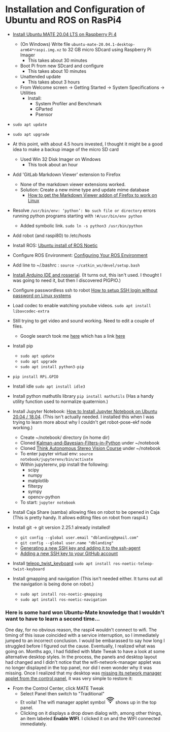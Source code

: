 # Installation and Configuration of Ubuntu and ROS on RasPi4
* [Install Ubuntu MATE 20.04 LTS on Raspberry Pi 4](https://linuxhint.com/install_ubuntu_mate_raspberry_pi_4/)
    * (On Windows) Write file `ubuntu-mate-20.04.1-desktop-arm64*raspi.img.xz` to 32 GB micro SDcard using Raspberry Pi Imager
        * This takes about 30 minutes
    * Boot Pi from new SDcard and configure
        * This takes about 10 minutes
    * Unattended update
        * This takes about 3 hours
    * From Welcome screen -> Getting Started -> System Specifications -> Utilities
	    * Install:
	        * System Profiler and Benchmark
	        * GParted
	        * Psensor
* `sudo apt update`
* `sudo apt upgrade`

* At this point, with about 4.5 hours invested, I thought it might be a good idea to make a backup image of the micro SD card
    * Used Win 32 Disk Imager on Windows
        * This took about an hour
* Add 'GitLab Markdown Viewer' extension to Firefox
    * None of the markdown viewer extensions worked.
    * Solution: Create a new mime type and update mime database
        * [How to get the Markdown Viewer addon of Firefox to work on Linux](https://superuser.com/questions/696361/how-to-get-the-markdown-viewer-addon-of-firefox-to-work-on-linux/1175837#1175837)
* Resolve `/usr/bin/env: ‘python’: No such file or directory` errors running python programs starting with `!#/usr/bin/env python`
    * Added symbolic link. `sudo ln -s python3 /usr/bin/python`
* Add robot (and raspi80) to /etc/hosts
* Install ROS: [Ubuntu install of ROS Noetic](http://wiki.ros.org/noetic/Installation/Ubuntu)
* Configure ROS Environment: [Configuring Your ROS Environment](http://wiki.ros.org/ROS/Tutorials/InstallingandConfiguringROSEnvironment)
* Add line to ~/.bashrc : `source ~/catkin_ws/devel/setup.bash`
* [Install Arduino IDE and rosserial](arduino-install.md). (It turns out, this isn't used. I thought I was going to need it, but then I discovered PIGPIO.)

* Configure passwordless ssh to robot [How to setup SSH login without password on Linux systems](https://thelinuxgurus.com/how-to-setup-ssh-login-without-password/)
* Load codec to enable watching youtube videos. `sudo apt install libavcodec-extra`
* Still trying to get video and sound working. Need to edit a couple of files.
    * Google search took me [here](https://forums.raspberrypi.com/viewtopic.php?t=289126) which has a link [here](https://waldorf.waveform.org.uk/2020/ubuntu-desktops-on-the-pi.html)
* Install pip
    * `sudo apt update`
    * `sudo apt upgrade`
    * `sudo apt install python3-pip`
* `pip install RPi.GPIO`
* Install idle `sudo apt install idle3`
* Install python mathutils library `pip install mathutils` (Has a handy utility function used to normalize quaternion.)
* Install Jupyter Notebook: [How to Install Jupyter Notebook on Ubuntu 20.04 / 18.04](https://speedysense.com/install-jupyter-notebook-on-ubuntu-20-04/). (This isn't actually needed. I installed this when I was trying to learn more about why I couldn't get robot-pose-ekf node working.)
    * Create ~/notebook/ directory (in home dir)
    * Cloned [Kalman-and-Bayesian-Filters-in-Python](https://github.com/rlabbe/Kalman-and-Bayesian-Filters-in-Python) under ~/notebook
    * Cloned [Think Autonomous Stereo Vision Course](https://github.com/Jeremy26/stereo_vision_course) under ~/notebook
    * To enter jupyter virtual env: `source notebook/jupyterenv/bin/activate`
    * Within jupyterenv, pip install the following:
        * scipy
        * numpy
        * matplotlib
        * filterpy
        * sympy
        * opencv-python
    * To start: `jupyter notebook`
* Install Caja Share (samba) allowing files on robot to be opened in Caja (This is pretty handy. It allows editing files on robot from raspi4.)
* Install git -> git version 2.25.1 already installed!
    * `git config --global user.email "dblanding@gmail.com"`
    * `git config --global user.name "dblanding"`
    * [Generating a new SSH key and adding it to the ssh-agent](https://docs.github.com/en/authentication/connecting-to-github-with-ssh/generating-a-new-ssh-key-and-adding-it-to-the-ssh-agent)
    * [Adding a new SSH key to your GitHub account](https://docs.github.com/en/authentication/connecting-to-github-with-ssh/adding-a-new-ssh-key-to-your-github-account)
* Install [teleop_twist_keyboard](http://wiki.ros.org/teleop_twist_keyboard) `sudo apt install ros-noetic-teleop-twist-keyboard`
* Install gmapping and navigation (This isn't needed either. It turns out all the navigation is being done on robot.)
    * `sudo apt install ros-noetic-gmapping`
    * `sudo apt install ros-noetic-navigation`
### Here is some hard won Ubuntu-Mate knowledge that I wouldn't want to have to learn a second time...
One day, for no obvious reason, the raspi4 wouldn't connect to wifi. The timing of this issue coincided with a service interruption, so I immediately jumped to an incorrect conclusion. I would be embarassed to say how long I struggled before I figured out the cause. Eventually, I realized what was going on. Months ago, I had fiddled with Mate Tweak to have a look at some alternative desktop styles. In the process, the panels and desktop layout had changed and I didn't notice that the wifi-network-manager applet was no longer displayed in the top panel, nor did I even wonder why it was missing. Once I realized that my desktop was [missing its network manager applet from the control panel](https://askubuntu.com/questions/1346444/ubuntu-mate-20-04-missing-network-connections), it was very simple to restore it:
* From the Control Center, click MATE Tweak
    * Select Panel then switch to "Traditional"
    * Et voila! The wifi manager applet symbol ![wifi icon](images/wifi24.png) shows up in the top panel.
    * Clicking on it displays a drop down dialog with, among other things, an item labeled **Enable WIFI**. I clicked it on and the WIFI connected immediately.

 
